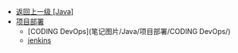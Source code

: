 - [返回上一级 [Java]](笔记图片/Java/)
- [项目部署](笔记图片/Java/项目部署/)
  - [CODING DevOps](笔记图片/Java/项目部署/CODING DevOps/)
  - [jenkins](笔记图片/Java/项目部署/jenkins/)
